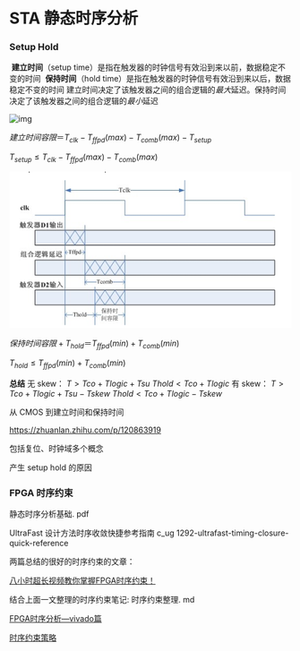 # STA 静态时序分析
### Setup Hold
 **建立时间**（setup time）是指在触发器的时钟信号有效沿到来以前，数据稳定不变的时间
 **保持时间**（hold time）是指在触发器的时钟信号有效沿到来以后，数据稳定不变的时间
 建立时间决定了该触发器之间的组合逻辑的*最大*延迟。保持时间决定了该触发器之间的组合逻辑的*最小*延迟

![img](pics/setup_time.png)

$建立时间容限＝T_{clk}-T_{ffpd}(max)-T_{comb}(max)-T_{setup}$

$T_{setup}≤T_{clk}-T_{ffpd}(max)-T_{comb}(max)$

![img](../jobinterview/pics/hold_time.png)

$保持时间容限+T_{hold}＝T_{ffpd}(min)+T_{comb}(min)$

$T_{hold}≤T_{ffpd}(min)+T_{comb}(min)$

**总结**
无 skew：
$T>Tco+Tlogic+Tsu$
$Thold<Tco+Tlogic$
有 skew：
$T>Tco+Tlogic+Tsu-Tskew$
$Thold<Tco+Tlogic-Tskew$

从 CMOS 到建立时间和保持时间

https://zhuanlan.zhihu.com/p/120863919

包括复位、时钟域多个概念

产生 setup hold 的原因

### FPGA 时序约束

静态时序分析基础. pdf

UltraFast 设计方法时序收敛快捷参考指南 c_ug 1292-ultrafast-timing-closure-quick-reference

两篇总结的很好的时序约束的文章：

[八小时超长视频教你掌握FPGA时序约束！](https://mp.weixin.qq.com/s/V3qCQNCcxpO_PaWso3GWkw)

结合上面一文整理的时序约束笔记: 时序约束整理. md

[FPGA时序分析—vivado篇](https://mp.weixin.qq.com/s/gkXRNblISyUIIrIxLRmLgw)

[时序约束策略](https://mp.weixin.qq.com/s/dmJck_7vDd57JFvAL3dFpg)
